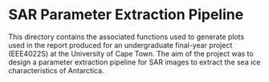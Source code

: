 # SAR Parameter Extraction Pipeline
This directory contains the associated functions used to generate plots used in the report produced for an undergraduate final-year project (EEE4022S) at the University of Cape Town. The aim of the project was to design a parameter extraction pipeline for SAR images to extract the sea ice characteristics of Antarctica.
